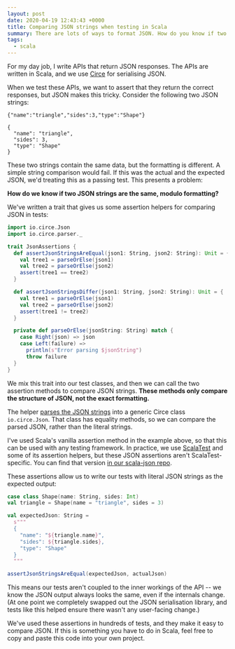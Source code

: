 ```yaml
---
layout: post
date: 2020-04-19 12:43:43 +0000
title: Comparing JSON strings when testing in Scala
summary: There are lots of ways to format JSON. How do you know if two JSON strings have the same data, just differently formatted?
tags:
  - scala
---
```


For my day job, I write APIs that return JSON responses.
The APIs are written in Scala, and we use [Circe] for serialising JSON.

When we test these APIs, we want to assert that they return the correct responses, but JSON makes this tricky.
Consider the following two JSON strings:

```
{"name":"triangle","sides":3,"type":"Shape"}
```

```
{
  "name": "triangle",
  "sides": 3,
  "type": "Shape"
}
```

These two strings contain the same data, but the formatting is different.
A simple string comparison would fail.
If this was the actual and the expected JSON, we'd treating this as a passing test.
This presents a problem:

**How do we know if two JSON strings are the same, modulo formatting?**

We've written a trait that gives us some assertion helpers for comparing JSON in tests:

```scala
import io.circe.Json
import io.circe.parser._

trait JsonAssertions {
  def assertJsonStringsAreEqual(json1: String, json2: String): Unit = {
    val tree1 = parseOrElse(json1)
    val tree2 = parseOrElse(json2)
    assert(tree1 == tree2)
  }

  def assertJsonStringsDiffer(json1: String, json2: String): Unit = {
    val tree1 = parseOrElse(json1)
    val tree2 = parseOrElse(json2)
    assert(tree1 != tree2)
  }

  private def parseOrElse(jsonString: String) match {
    case Right(json) => json
    case Left(failure) =>
      println(s"Error parsing $jsonString")
      throw failure
  }
}
```

We mix this trait into our test classes, and then we can call the two assertion methods to compare JSON strings.
**These methods only compare the structure of JSON, not the exact formatting.**

The helper [parses the JSON strings](https://circe.github.io/circe/parsing.html) into a generic Circe class `io.circe.Json`.
That class has equality methods, so we can compare the parsed JSON, rather than the literal strings.

I've used Scala's vanilla assertion method in the example above, so that this can be used with any testing framework.
In practice, we use [ScalaTest] and some of its assertion helpers, but these JSON assertions aren't ScalaTest-specific.
You can find that version [in our scala-json repo](https://github.com/wellcomecollection/scala-json/blob/master/src/test/scala/uk/ac/wellcome/json/utils/JsonAssertions.scala).

These assertions allow us to write our tests with literal JSON strings as the expected output:

```scala
case class Shape(name: String, sides: Int)
val triangle = Shape(name = "triangle", sides = 3)

val expectedJson: String =
  s"""
  {
    "name": "${triangle.name}",
    "sides": ${triangle.sides},
    "type": "Shape"
  }
  """

assertJsonStringsAreEqual(expectedJson, actualJson)
```

This means our tests aren't coupled to the inner workings of the API -- we know the JSON output always looks the same, even if the internals change.
(At one point we completely swapped out the JSON serialisation library, and tests like this helped ensure there wasn't any user-facing change.)

We've used these assertions in hundreds of tests, and they make it easy to compare JSON.
If this is something you have to do in Scala, feel free to copy and paste this code into your own project.

[Circe]: https://circe.github.io/
[ScalaTest]: http://www.scalatest.org/
